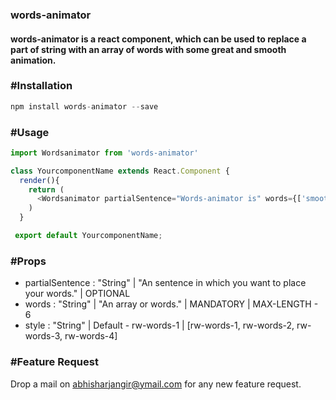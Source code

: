 ### words-animator
#### words-animator is a react component, which can be used to replace a part of string with an array of words with some great and smooth animation.

<!-- ![ScreenShot](https://i.imgur.com/1lqze2U.png)

Note : Screenshot source http://wordbook.imabhi.in -->

### #Installation
```javascript
npm install words-animator --save
```

### #Usage
```javascript
import Wordsanimator from 'words-animator'

class YourcomponentName extends React.Component {
  render(){
    return (
      <Wordsanimator partialSentence="Words-animator is" words={['smooth', 'cool', 'awesome']]} style="rw-words-3"/>
    )
  }

 export default YourcomponentName;
```

### #Props
  * partialSentence : "String" | "An sentence in which you want to place your words." | OPTIONAL
  * words : "String" | "An array or words." | MANDATORY | MAX-LENGTH - 6
  * style : "String" | Default - rw-words-1 | [rw-words-1, rw-words-2, rw-words-3, rw-words-4]

### #Feature Request
  Drop a mail on abhisharjangir@ymail.com for any new feature request.
